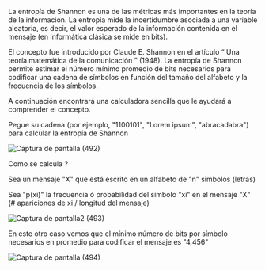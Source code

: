 La entropía de Shannon es una de las métricas más importantes en la teoría de la información. La entropía mide la incertidumbre asociada a una variable aleatoria, es decir, el valor esperado de la información contenida en el mensaje (en informática clásica se mide en bits).

El concepto fue introducido por Claude E. Shannon en el artículo “ Una teoría matemática de la comunicación ” (1948). La entropía de Shannon permite estimar el número mínimo promedio de bits necesarios para codificar una cadena de símbolos en función del tamaño del alfabeto y la frecuencia de los símbolos.

A continuación encontrará una calculadora sencilla que le ayudará a comprender el concepto.

Pegue su cadena (por ejemplo, "1100101", "Lorem ipsum", "abracadabra") para calcular la entropía de Shannon

![Captura de pantalla (492)](https://github.com/user-attachments/assets/510ff737-7dda-4394-9515-438ff0595a35)

Como se calcula ?

Sea un mensaje "X" que está escrito en un alfabeto de "n" simbolos (letras)

Sea "p(xi)" la frecuencia ó probabilidad del símbolo "xi" en el mensaje "X"
(# apariciones de xi / longitud del mensaje)

![Captura de pantalla2 (493)](https://github.com/user-attachments/assets/8e463dc9-6260-4b6d-b47f-b6661a9dd814)

En este otro caso vemos que el mínimo número de bits por símbolo necesarios en promedio para codificar el mensaje es "4,456"

![Captura de pantalla (494)](https://github.com/user-attachments/assets/19776e24-49d3-4007-86ac-2443358899a1)

